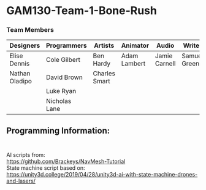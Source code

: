 # GAM130-Team-1-Bone-Rush

### Team Members
|Designers                   |Programmers   |Artists          |Animator     |Audio         |Writer        |
|----------------------------|--------------|-----------------|-------------|--------------|--------------|
|Elise Dennis                |Cole Gilbert  |Ben Hardy        |Adam Lambert |Jamie Carnell |Samuel Green  |         
|Nathan Oladipo              |David Brown   |Charles Smart    |             |              |              |
|                            |Luke Ryan     |                 |             |              |              |
|                            |Nicholas Lane |                 |             |              |              |

## Programming Information:<br/><br/>

AI scripts from:<br/>
https://github.com/Brackeys/NavMesh-Tutorial<br/>
State machine script based on:<br/>
https://unity3d.college/2019/04/28/unity3d-ai-with-state-machine-drones-and-lasers/
